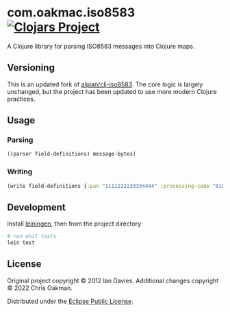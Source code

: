 # com.oakmac.iso8583  [![Clojars Project](https://img.shields.io/clojars/v/com.oakmac/iso8583.svg)](https://clojars.org/com.oakmac/iso8583)

A Clojure library for parsing ISO8583 messages into Clojure maps.

## Versioning

This is an updated fork of [alpian/clj-iso8583]. The core logic is largely unchanged,
but the project has been updated to use more modern Clojure practices.

[alpian/clj-iso8583]:https://github.com/alpian/clj-iso8583

## Usage

### Parsing

```clj
((parser field-definitions) message-bytes)
```

### Writing

```clj
(write field-definitions {:pan "1111222233334444" :processing-code "010000" :transaction-amount "000000110000"})
```

## Development

Install [leiningen], then from the project directory:

```sh
# run unit tests
lein test
```

[leiningen]:https://leiningen.org/

## License

Original project copyright © 2012 Ian Davies.
Additional changes copyright © 2022 Chris Oakman.

Distributed under the [Eclipse Public License](LICENSE.txt).
